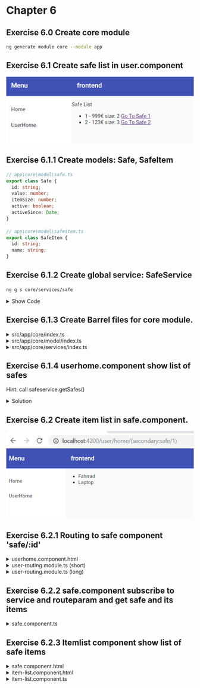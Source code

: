 # Chapter 6

## Exercise 6.0 Create core module
```bash
ng generate module core --module app
```

## Exercise 6.1 Create safe list in user.component

![61](screenshots/61.PNG)

## Exercise 6.1.1 Create models: Safe, SafeItem 
```typescript
// app\core\model\safe.ts
export class Safe {
  id: string;
  value: number;
  itemSize: number;
  active: boolean;
  activeSince: Date;
}

// app\core\model\safeitem.ts
export class SafeItem {
  id: string;
  name: string;
}
```

## Exercise 6.1.2 Create global service: SafeService

```bash
ng g s core/services/safe
```

<details>
<summary>Show Code</summary>

```typescript
import { Injectable } from '@angular/core';
import { Safe, SafeItem } from '../model';
import { Observable, Subject, BehaviorSubject } from 'rxjs';
import { map } from 'rxjs/operators';

@Injectable({
  providedIn: 'root',
})
export class SafeService {
  // private currentSafe: Subject<Safe> = new Subject<Safe>();
  private safes: BehaviorSubject<Safe[]> = new BehaviorSubject<Safe[]>([]);
  private items: BehaviorSubject<SafeItem[]> = new BehaviorSubject<SafeItem[]>([]);

  getSafe(safeId: string): Observable<Safe> {
    return this.safes.asObservable().pipe(map((safes1: Safe[]) => safes1.find(safe => safe.id === safeId)));
  }

  getSafes(): Observable<Safe[]> {
    return this.safes.asObservable();
  }

  getItems(safeId: string): Observable<SafeItem[]> {
    this.items.next(null);
    setTimeout(() => {
      if (safeId === '1') {
        this.items.next([{ id: '1', name: 'Fahrrad' }, { id: '2', name: 'Laptop' }] as SafeItem[]);
      } else if (safeId === '2') {
        this.items.next([
          { id: '3', name: 'Taschenrechner' },
          { id: '4', name: 'Sonnenbrille' },
          { id: '5', name: 'Brille' },
        ] as SafeItem[]);
      }
    }, 2000);
    return this.items.asObservable();
  }

  constructor() {
    this.safes.next([
      { id: '1', value: 999, itemSize: 2, active: true, activeSince: new Date() },
      { id: '2', value: 123, itemSize: 3, active: true, activeSince: new Date() },
    ] as Safe[]);
  }
}
```

</details>

## Exercise 6.1.3 Create Barrel files for core module.
<details><summary>src/app/core/index.ts</summary>

```typescript
// start:ng42.barrel
export * from './model';
export * from './services';
// end:ng42.barrel
```

</details>
<details><summary>src/app/core/model/index.ts</summary>

```typescript
// start:ng42.barrel
export * from './safe';
export * from './safeitem';
// end:ng42.barrel
```

</details>
<details><summary>src/app/core/services/index.ts</summary>

```typescript
// start:ng42.barrel
export * from './safe.service';
// end:ng42.barrel
```

</details>

## Exercise 6.1.4 userhome.component show list of safes

Hint: call safeservice.getSafes()

<details><summary>Solution</summary>

userhome.component.html

```html
<p>Safe List</p>
<ul>
  <li *ngFor="let safe of (safes$ | async)">
    {{safe?.id}} - {{safe?.value}}€ size: {{safe?.itemSize}}
  </li>
</ul>
```

userhome.component.ts

```typescript
import { Component, OnInit, ChangeDetectionStrategy } from '@angular/core';
import { Safe, SafeService } from 'src/app/core';
import { Observable } from 'rxjs';

@Component({
  selector: 'cool-userhome',
  templateUrl: './userhome.component.html',
  styleUrls: ['./userhome.component.scss'],
  changeDetection: ChangeDetectionStrategy.OnPush,
})
export class UserHomeComponent implements OnInit {
  safes$: Observable<Safe[]>;

  constructor(private service: SafeService) {}

  ngOnInit() {
    this.safes$ = this.service.getSafes();
  }
}
```

</details>

## Exercise 6.2 Create item list in safe.component.

![62](screenshots/62.PNG)

## Exercise 6.2.1 Routing to safe component 'safe/:id'

<details><summary>userhome.component.html</summary>

```html
<p>Safe List</p>
<ul>
  <li *ngFor="let safe of (safes$ | async)">
    {{safe?.id}} - {{safe?.value}}€ size: {{safe?.itemSize}}
    <a [routerLink]="[{outlets: { secondary: ['safe', safe.id] }  }]">Go To Safe {{safe?.id}}</a>
  </li>
</ul>
```

</details>

<details><summary>user-routing.module.ts (short)</summary>

```typescript
...
{
  path: 'safe/:id',
  component: SafeComponent,
  outlet: 'secondary',
},
...
```

</details>

<details><summary>user-routing.module.ts (long)</summary>

```typescript
import { NgModule } from '@angular/core';
import { Routes, RouterModule } from '@angular/router';
import { UserComponent } from './user/user.component';
import { SafeComponent } from './containers/safe/safe.component';
import { UserHomeComponent } from './components/userhome/userhome.component';

const routes: Routes = [
  {
    path: 'home',
    component: UserComponent,
    children: [
      {
        path: 'safe/:id',
        component: SafeComponent,
        outlet: 'secondary',
      },
      {
        path: '',
        component: UserHomeComponent,
        outlet: 'secondary',
      },
    ],
  },
  {
    path: '',
    redirectTo: 'home',
  },
];

@NgModule({
  imports: [RouterModule.forChild(routes)],
  exports: [RouterModule],
})
export class UserRoutingModule {}
```

</details>

## Exercise 6.2.2 safe.component subscribe to service and routeparam and get safe and its items

<details><summary>safe.component.ts</summary>

```typescript
import { Component, OnInit, ChangeDetectionStrategy } from '@angular/core';
import { ActivatedRoute, ParamMap } from '@angular/router';
import { switchMap } from 'rxjs/operators';
import { Observable } from 'rxjs';
import { Safe, SafeService, SafeItem } from 'src/app/core';

@Component({
  selector: 'cool-safe',
  templateUrl: './safe.component.html',
  styleUrls: ['./safe.component.scss'],
  changeDetection: ChangeDetectionStrategy.OnPush,
})
export class SafeComponent implements OnInit {
  safe$: Observable<Safe>;
  items$: Observable<SafeItem[]>;

  constructor(private activatedRoute: ActivatedRoute, private service: SafeService) {}

  ngOnInit() {
    this.safe$ = this.activatedRoute.paramMap.pipe(switchMap((params: ParamMap) => this.service.getSafe(params.get('id'))));
    this.items$ = this.safe$.pipe(switchMap((safe: Safe) => this.service.getItems(safe.id)));
  }
}
```

</details>

## Exercise 6.2.3 Itemlist component show list of safe items

<details><summary>safe.component.html</summary>

```html
<cool-item-list [items]="items$ | async"></cool-item-list>
```

</details>

<details><summary>item-list.component.html</summary>

```html
<ul>
  <li *ngFor="let item of items">{{item?.name}}</li>
</ul>
```

</details>
<details><summary>item-list.component.ts</summary>

```typescript
import { Component, OnInit, ChangeDetectionStrategy, Input } from '@angular/core';
import { SafeItem } from 'src/app/core';

@Component({
  selector: 'cool-item-list',
  templateUrl: './item-list.component.html',
  styleUrls: ['./item-list.component.scss'],
  changeDetection: ChangeDetectionStrategy.OnPush,
})
export class ItemListComponent implements OnInit {
  @Input()
  items: SafeItem[];

  constructor() {}

  ngOnInit() {}
}
```

</details>
